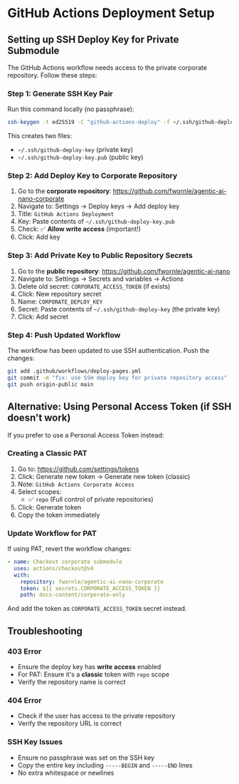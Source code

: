 # GitHub Actions Deployment Setup

## Setting up SSH Deploy Key for Private Submodule

The GitHub Actions workflow needs access to the private corporate repository. Follow these steps:

### Step 1: Generate SSH Key Pair

Run this command locally (no passphrase):

```bash
ssh-keygen -t ed25519 -C "github-actions-deploy" -f ~/.ssh/github-deploy-key -N ""
```

This creates two files:
- `~/.ssh/github-deploy-key` (private key)
- `~/.ssh/github-deploy-key.pub` (public key)

### Step 2: Add Deploy Key to Corporate Repository

1. Go to the **corporate repository**: https://github.com/fwornle/agentic-ai-nano-corporate
2. Navigate to: Settings → Deploy keys → Add deploy key
3. Title: `GitHub Actions Deployment`
4. Key: Paste contents of `~/.ssh/github-deploy-key.pub`
5. Check: ✅ **Allow write access** (important!)
6. Click: Add key

### Step 3: Add Private Key to Public Repository Secrets

1. Go to the **public repository**: https://github.com/fwornle/agentic-ai-nano
2. Navigate to: Settings → Secrets and variables → Actions
3. Delete old secret: `CORPORATE_ACCESS_TOKEN` (if exists)
4. Click: New repository secret
5. Name: `CORPORATE_DEPLOY_KEY`
6. Secret: Paste contents of `~/.ssh/github-deploy-key` (the private key)
7. Click: Add secret

### Step 4: Push Updated Workflow

The workflow has been updated to use SSH authentication. Push the changes:

```bash
git add .github/workflows/deploy-pages.yml
git commit -m "fix: use SSH deploy key for private repository access"
git push origin-public main
```

## Alternative: Using Personal Access Token (if SSH doesn't work)

If you prefer to use a Personal Access Token instead:

### Creating a Classic PAT

1. Go to: https://github.com/settings/tokens
2. Click: Generate new token → Generate new token (classic)
3. Note: `GitHub Actions Corporate Access`
4. Select scopes:
   - ✅ `repo` (Full control of private repositories)
5. Click: Generate token
6. Copy the token immediately

### Update Workflow for PAT

If using PAT, revert the workflow changes:

```yaml
- name: Checkout corporate submodule
  uses: actions/checkout@v4
  with:
    repository: fwornle/agentic-ai-nano-corporate
    token: ${{ secrets.CORPORATE_ACCESS_TOKEN }}
    path: docs-content/corporate-only
```

And add the token as `CORPORATE_ACCESS_TOKEN` secret instead.

## Troubleshooting

### 403 Error
- Ensure the deploy key has **write access** enabled
- For PAT: Ensure it's a **classic** token with `repo` scope
- Verify the repository name is correct

### 404 Error
- Check if the user has access to the private repository
- Verify the repository URL is correct

### SSH Key Issues
- Ensure no passphrase was set on the SSH key
- Copy the entire key including `-----BEGIN` and `-----END` lines
- No extra whitespace or newlines